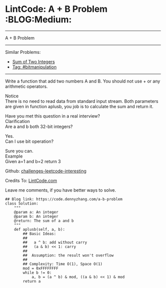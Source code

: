 # LintCode: A + B Problem     :BLOG:Medium:


---

A + B Problem  

---

Similar Problems:  
-   [Sum of Two Integers](https://code.dennyzhang.com/sum-of-two-integers)
-   [Tag: #bitmanipulation](https://code.dennyzhang.com/tag/bitmanipulation)

---

Write a function that add two numbers A and B. You should not use + or any arithmetic operators.  

Notice  
There is no need to read data from standard input stream. Both parameters are given in function aplusb, you job is to calculate the sum and return it.  

Have you met this question in a real interview?  
Clarification  
Are a and b both 32-bit integers?  

Yes.  
Can I use bit operation?  

Sure you can.  
Example  
Given a=1 and b=2 return 3  

Github: [challenges-leetcode-interesting](https://github.com/DennyZhang/challenges-leetcode-interesting/tree/master/a-b-problem)  

Credits To: [LintCode.com](http://www.lintcode.com/en/problem/a-b-problem/)  

Leave me comments, if you have better ways to solve.  

    ## Blog link: https://code.dennyzhang.com/a-b-problem
    class Solution:
        """
        @param a: An integer
        @param b: An integer
        @return: The sum of a and b
        """
        def aplusb(self, a, b):
            ## Basic Ideas:
            ##
            ##   a ^ b: add without carry
            ##   (a & b) << 1: carry
            ##
            ##  Assumption: the result won't overflow
            ##
            ## Complexity: Time O(1), Space O(1)
            mod = 0xFFFFFFFF
            while b != 0:
                a, b = (a ^ b) & mod, ((a & b) << 1) & mod
            return a